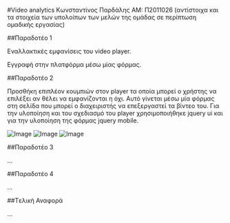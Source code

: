 #Video analytics
Κωνσταντίνος Παρδάλης
ΑΜ: Π2011026
(αντίστοιχα και τα στοιχεία των υπολοίπων των μελών της ομάδας σε περίπτωση ομαδικής εργασίας)

##Παραδοτέο 1

Εναλλακτικές εμφανίσεις του video player.

Εγγραφή στην πλατφόρμα μέσω μίας φόρμας.


##Παραδοτέο 2

Προσθήκη επιπλέον κουμπιών στον player τα οποία μπορεί ο χρήστης να επιλέξει αν θέλει να εμφανίζονται η όχι. Αυτό γίνεται μέσω μία φόρμας στη σελίδα που μπορεί ο διαχειριστής να επεξεργαστεί τα βίντεο του.
Για την υλοποίηση και του σχεδιασμό του player χρησιμοποιήθηκε jquery ui και για την υλοποίηση της φόρμας jquery mobile.

![Image](https://github.com/courses-ionio/mm/blob/master/projects_2016/%25CE%25A02012000/player1.jpg)
![Image](https://github.com/courses-ionio/mm/blob/master/projects_2016/%25CE%25A02012000/player2.jpg)
![Image](https://github.com/courses-ionio/mm/blob/master/projects_2016/%25CE%25A02012000/form.jpg)


##Παραδοτέο 3

...

##Παραδοτέο 4

...

##Tελική Αναφορά

...
